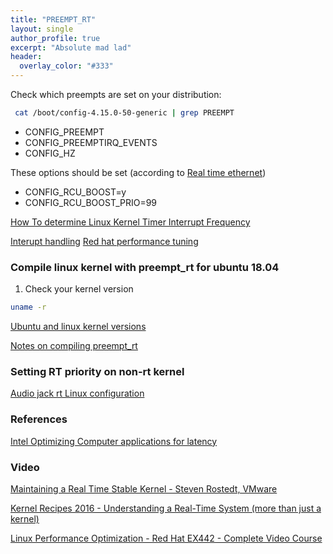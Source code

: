 ```yaml
---
title: "PREEMPT_RT"
layout: single
author_profile: true
excerpt: "Absolute mad lad"
header:
  overlay_color: "#333"
---
```


Check which preempts are set on your distribution:

```bash
 cat /boot/config-4.15.0-50-generic | grep PREEMPT
```
* CONFIG_PREEMPT
* CONFIG_PREEMPTIRQ_EVENTS
* CONFIG_HZ

These options should be set (according to [Real time ethernet](https://www.osadl.org/Real-time-Ethernet-UDP-worst-case-roun.qa-farm-rt-ethernet-udp-monitor.0.html))
* CONFIG_RCU_BOOST=y   
* CONFIG_RCU_BOOST_PRIO=99

[How To determine Linux Kernel Timer Interrupt Frequency](https://www.advenage.com/topics/linux-timer-interrupt-frequency)

[Interupt handling](https://www.oreilly.com/library/view/linux-device-drivers/0596005903/ch10.html)
[Red hat performance tuning](https://access.redhat.com/documentation/en-us/red_hat_enterprise_linux/6/html/performance_tuning_guide/index)

### Compile linux kernel with preempt_rt for ubuntu 18.04


1. Check your kernel version

```bash
uname -r
```
[Ubuntu and linux kernel versions](https://people.canonical.com/~kernel/info/kernel-version-map.html)

[Notes on compiling preempt_rt](http://kernel-notes.gbittencourt.net/compiling-preempt-rt/)

### Setting RT priority on non-rt kernel

[Audio jack rt Linux configuration](https://jackaudio.org/faq/linux_rt_config.html)

### References

[Intel Optimizing Computer applications for latency](https://software.intel.com/en-us/articles/optimizing-computer-applications-for-latency-part-1-configuring-the-hardware)


### Video

[Maintaining a Real Time Stable Kernel - Steven Rostedt, VMware
](https://www.youtube.com/watch?v=pIJ3Zv_uxn0&list=WL&index=8&t=1163s)

[Kernel Recipes 2016 - Understanding a Real-Time System (more than just a kernel)](https://www.youtube.com/watch?v=w3yT8zJe0Uw&list=PL4bIb95zE1Mqv1VbHeBCzH7K0ZscOgAz_)

[Linux Performance Optimization - Red Hat EX442 - Complete Video Course](https://www.youtube.com/watch?v=2kNih0fqnzQ)
